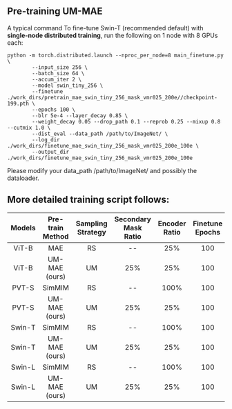 ## Pre-training UM-MAE

A typical command To fine-tune Swin-T (recommended default) with **single-node distributed training**, run the following on 1 node with 8 GPUs each:
```
python -m torch.distributed.launch --nproc_per_node=8 main_finetune.py \
        --input_size 256 \
        --batch_size 64 \
        --accum_iter 2 \
        --model swin_tiny_256 \
        --finetune ./work_dirs/pretrain_mae_swin_tiny_256_mask_vmr025_200e//checkpoint-199.pth \
        --epochs 100 \
        --blr 5e-4 --layer_decay 0.85 \
        --weight_decay 0.05 --drop_path 0.1 --reprob 0.25 --mixup 0.8 --cutmix 1.0 \
        --dist_eval --data_path /path/to/ImageNet/ \
        --log_dir ./work_dirs/finetune_mae_swin_tiny_256_mask_vmr025_200e_100e \
        --output_dir ./work_dirs/finetune_mae_swin_tiny_256_mask_vmr025_200e_100e
```
Please modify your data_path /path/to/ImageNet/ and possibly the dataloader.

## More detailed training script follows:
| Models  | Pre-train Method| Sampling Strategy | Secondary Mask Ratio | Encoder Ratio | Finetune Epochs | Finetune Command |
| :---:   | :---: | :---: | :---: | :---: | :---: | :---: |
| ViT-B   | MAE          | RS | --  | 25%  | 100 | ```make finetune_mae_vit_base_patch16_dec512d2b_200e_100e```|
| ViT-B   | UM-MAE (ours)| UM | 25% | 25%  | 100 | ```make finetune_mae_vit_base_patch16_dec512d2b_mask_vmr025_200e_100e```| 
| PVT-S   | SimMIM       | RS | --  | 100% | 100 | ```make finetune_simmim_pvt_small_256_200e_100e```| 
| PVT-S   | UM-MAE (ours)| UM | 25% | 25%  | 100 | ```make finetune_mae_pvt_small_256_mask_vmr025_200e_100e```| 
| Swin-T  | SimMIM       | RS | --  | 100% | 100 | ```make finetune_simmim_swin_tiny_256_200e_100e```| 
| Swin-T  | UM-MAE (ours)| UM | 25% | 25%  | 100 | ```make finetune_mae_swin_tiny_256_mask_vmr025_200e_100e```| 
| Swin-L  | SimMIM       | RS | --  | 100% | 100 | see [official](https://github.com/microsoft/SimMIM) | 
| Swin-L  | UM-MAE (ours)| UM | 25% | 25%  | 100 | ```make finetune_simmim_pvt_small_256_200e_100e```| 
